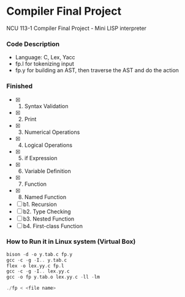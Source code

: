 # Compiler Final Project
NCU 113-1 Compiler Final Project - Mini LISP interpreter

### Code Description
+ Language: C, Lex, Yacc
+ fp.l for tokenizing input
+ fp.y for building an AST, then traverse the AST and do the action

### Finished

- [x] 1. Syntax Validation
- [x] 2. Print
- [x] 3. Numerical Operations
- [x] 4. Logical Operations
- [x] 5. if Expression
- [x] 6. Variable Definition
- [x] 7. Function
- [x] 8. Named Function
- [ ] b1. Recursion
- [ ] b2. Type Checking
- [ ] b3. Nested Function
- [ ] b4. First-class Function

### How to Run it in Linux system (Virtual Box)
```cpp
bison -d -o y.tab.c fp.y
gcc -c -g -I.. y.tab.c
flex -o lex.yy.c fp.l
gcc -c -g -I.. lex.yy.c
gcc -o fp y.tab.o lex.yy.c -ll -lm
```
```cpp
./fp < <file name>
```
